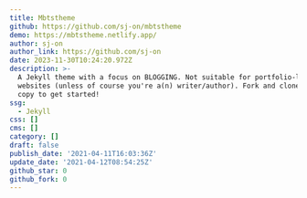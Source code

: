 ```yaml
---
title: Mbtstheme
github: https://github.com/sj-on/mbtstheme
demo: https://mbtstheme.netlify.app/
author: sj-on
author_link: https://github.com/sj-on
date: 2023-11-30T10:24:20.972Z
description: >-
  A Jekyll theme with a focus on BLOGGING. Not suitable for portfolio-like
  websites (unless of course you're a(n) writer/author). Fork and clone your
  copy to get started!
ssg:
  - Jekyll
css: []
cms: []
category: []
draft: false
publish_date: '2021-04-11T16:03:36Z'
update_date: '2021-04-12T08:54:25Z'
github_star: 0
github_fork: 0
---
```

